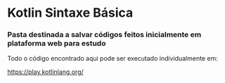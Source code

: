 # Kotlin Sintaxe Básica

### Pasta destinada a salvar códigos feitos inicialmente em plataforma web para estudo 

Todo o código encontrado aqui pode ser executado individualmente em:

https://play.kotlinlang.org/



